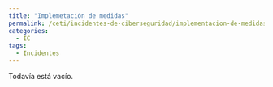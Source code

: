 ```yaml
---
title: "Implemetación de medidas"
permalink: /ceti/incidentes-de-ciberseguridad/implementacion-de-medidas
categories:
  - IC
tags:
  - Incidentes
---
```


Todavía está vacío.
